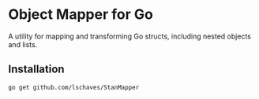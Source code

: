# Object Mapper for Go

A utility for mapping and transforming Go structs, including nested objects and lists.

## Installation

```bash
go get github.com/lschaves/StanMapper

